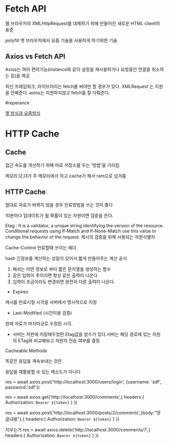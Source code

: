 # Fetch API

웹 브라우저의 XMLHttpRequest를 대체하기 위해 만들어진 새로운 HTML client의 표준

polyfill 옛 브라우저에서 요즘 기술을 사용하게 하기위한 기술

## Axios vs Fetch API

Axios는 여러 편의기능(instance와 같이 설정을 재사용하거나 요청중인 연결을 취소하는 등)을 제공

최신 프레임워크, 라이브러리는 fetch를 써야만 할 경우가 있다. XMLRequest 는 지원을 안해준다. axios는 지원하지않고
fetch를 잘 다뤄준다.

#reperance

[옛 방식과 요즘방식](https://poiemaweb.com/)

# HTTP Cache

## Cache

접근 속도를 개선하기 위해 따로 저장소를 두는 '방법'을 가리킴

메모리 l2,l3가 주 메모리에서 하고 cache가 해서 ram으로 넘겨줌

## HTTP Cache

절대로 자료가 바뀌지 않을 경우 만료방법을 쓰는 것이 좋다

10분마다 업데이트가 될 확률이 있는 자원이면 검증을 쓴다.

Etag : It is a validator, a unique string identifying the version of the resource. Conditional requests using If-Match and If-None-Match use this value to change the behavior of the request.
케시의 검증을 위해 사용되는 자원식별자

Cache-Control 만료할때 쓰이는 헤더

hash 긴정보를 계산하는 성질이 있어서 짧게 만들어주는 계산 공식

1. 해쉬는 어떤 정보로 부터 짧은 문자열을 생성하는 함수
2. 같은 입력이 주어지면 항상 같은 출력이 나온다
3. 입력이 조금이라도 변경되면 완전히 다른 출력이 나온다.

* Expires

캐시를 만료시킬 시각을 서버에서 명시적으로 지정

* Last-Modified (시간이용 검증)

원래 자료가 마지마긍로 수정된 시각.

* 서버는 저번에 저장해두었떤 Etag값을 알수가 있다.서버는 해당 경로에 있는 자원의 ETag와 비교해보고 자원의 전송 여부를 결정

Cacheable Methods

똑같은 응답을 계속보내는 것은

 응답을 재활용할 수 있는 메소드가 아니다

 res = await axios.post('http://localhost:3000/users/login', {username: 'sdf', password:'sdf'})

 res = await axios.get('http://localhost:3000/comments',{
headers:{
	Authorization: `Bearer ${token}`
}
})

res = await axios.post('http://localhost:3000/posts/2/comments',{body:"댓글내용"},{
headers:{
	Authorization: `Bearer ${token}`
}
})


지우는거 res = await axios.delete('http://localhost:3000/comments/7',{
headers:{
	Authorization: `Bearer ${token}`
}
})